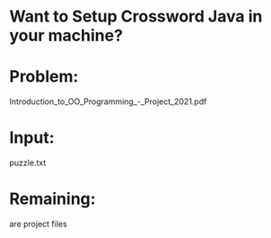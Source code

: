# Want to Setup Crossword Java in your machine?

# Problem:
Introduction_to_OO_Programming_-_Project_2021.pdf
# Input:
puzzle.txt

# Remaining:
are project files
